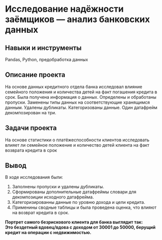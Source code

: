# Исследование надёжности заёмщиков — анализ банковских данных

## Навыки и инструменты
Pandas, Python, предобработка данных

## Описание проекта
На основе данных кредитного отдела банка исследовал влияние семейного положения и количества детей на факт погашения кредита в срок. Была получена информация о данных. Определены и обработаны пропуски. Заменены типы данных на соответствующие хранящимся данным. Удалены дубликаты. Категоризованы данные. Один датафрейм декомпозирован на три.

## Задачи проекта
На основе статистики о платёжеспособности клиентов исследовать влияет ли семейное положение и количество детей клиента на факт возврата кредита в срок

## Вывод
В ходе исследования были:
1. Заполнены пропуски и удалены дубликаты.
2. Сформированы дополнительные датафреймы словари для декомпозиции исходного датафрейма.
3. Категоризированны данные по уровню дохода и цели кредита.
4. Применины сводные таблицы и была проведена оценка, что влияют на возврат кредита в срок. 

<b>Портрет самого безрискового клиента для банка выглядит так:</b></br> 
<b>Это бездетный вдовец/вдова с доходом от 30001 до 50000, берущий кредит на операции с недвижимостью.</b>
